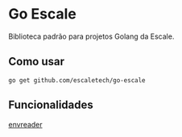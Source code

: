 # Go Escale

Biblioteca padrão para projetos Golang da Escale.

## Como usar
```
go get github.com/escaletech/go-escale
```

## Funcionalidades
[envreader](./docs/envreader.md)
